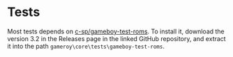 # Tests

Most tests depends on [c-sp/gameboy-test-roms](https://github.com/c-sp/gameboy-test-roms). To
install it, download the version 3.2 in the Releases page in the linked GitHub repository, and
extract it into the path `gameroy\core\tests\gameboy-test-roms`.
